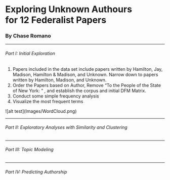 # Exploring Unknown Authours <br> for 12 Federalist Papers

### By Chase Romano

<hr>

<h6>Part I: Initial Exploration</h6>
<ol>
  <li>Papers included in the data set include papers written by Hamilton, Jay, Madison, Hamilton & Madison, and Unknown.  Narrow down to papers written by Hamilton, Madison, and Unknown.</li>
  <li>Order the Papers based on Author, Remove “To the People of the State of New York: “ , and establish the corpus and initial DFM Matrix.</li>
  <li>Conduct some simple frequency analysis</li>
  <li>Visualize the most frequent terms</li>
</ol>
![alt test](Images/WordCloud.png)
<hr>

<h6>Part II: Exploratory Analyses with Similarity and Clustering</h6>

<hr>

<h6>Part III: Topic Modeling</h6>

<hr>

<h6>Part IV: Predicting Authorship</h6>
